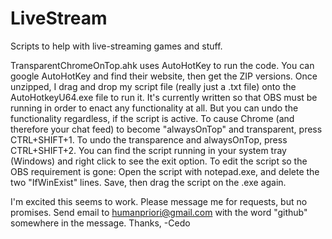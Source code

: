 # LiveStream
Scripts to help with live-streaming games and stuff.

TransparentChromeOnTop.ahk uses AutoHotKey to run the code.
  You can google AutoHotKey and find their website, then get the ZIP versions.
  Once unzipped, I drag and drop my script file (really just a .txt file) onto the AutoHotkeyU64.exe file to run it.
  It's currently written so that OBS must be running in order to enact any functionality at all.
  But you can undo the functionality regardless, if the script is active.
  To cause Chrome (and therefore your chat feed) to become "alwaysOnTop" and transparent, press CTRL+SHIFT+1.
  To undo the transparence and alwaysOnTop, press CTRL+SHIFT+2.
  You can find the script running in your system tray (Windows) and right click to see the exit option.
  To edit the script so the OBS requirement is gone:
    Open the script with notepad.exe, and delete the two "IfWinExist" lines. Save, then drag the script on the .exe again.
    
I'm excited this seems to work. Please message me for requests, but no promises.
Send email to humanpriori@gmail.com with the word "github" somewhere in the message.
Thanks,
-Cedo
